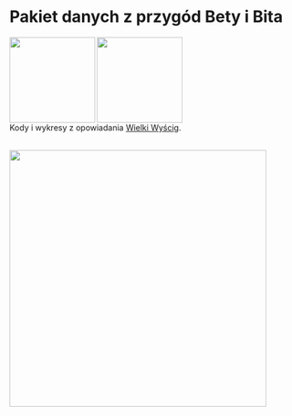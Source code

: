 Pakiet danych z przygód Bety i Bita
===================================

<center>
	<img src="https://raw.githubusercontent.com/pbiecek/BetaBit/master/figs/bit.png" align="left" height="150">&nbsp;&nbsp;&nbsp;&nbsp;&nbsp;
<img src="https://raw.githubusercontent.com/pbiecek/BetaBit/master/figs/beta.png" align="left" height="150">
</center>
	
<br/>

<br/>

<br/>

<br/>

<br/>

<br/>

<br/>

Kody i wykresy z opowiadania <a href="https://rawgit.com/pbiecek/BetaBit/master/vignettes/wielkiWyscig.html">Wielki Wyścig</a>.

<br/>

<img src="https://raw.githubusercontent.com/pbiecek/BetaBit/master/figs/mapaParyz.png"  height="450">



